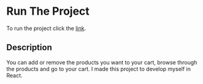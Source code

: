 # Run The Project
To run the project click the [link](https://routesexamplehkry7.surge.sh).

## Description 

You can add or remove the products you want to your cart, browse through the products and go to your cart.
I made this project to develop myself in React.
